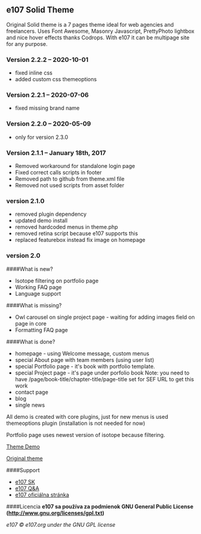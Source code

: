 ## e107 Solid Theme

Original Solid theme is a 7 pages theme ideal for web agencies and freelancers. Uses Font Awesome, Masonry Javascript, PrettyPhoto lightbox and nice hover effects thanks Codrops. 
With e107 it can be multipage site for any purpose.

### Version 2.2.2 – 2020-10-01
* fixed inline css
* added custom css themeoptions
 
### Version 2.2.1 – 2020-07-06
* fixed missing brand name

### Version 2.2.0 – 2020-05-09
* only for version 2.3.0

### Version 2.1.1 – January 18th, 2017
* Removed workaround for standalone login page
* Fixed correct calls scripts in footer
* Removed path to github from theme.xml file
* Removed not used scripts from asset folder

### version 2.1.0   
* removed plugin dependency 
* updated demo install
* removed hardcoded menus in theme.php 
* removed retina script because e107 supports this 
* replaced featurebox instead fix image on homepage 

### version 2.0

####What is new?
* Isotope filtering on portfolio page
* Working FAQ page
* Language support

####What is missing?
* Owl carousel on single project page - waiting for adding images field on page in core
* Formatting FAQ page 

####What is done?
* homepage - using Welcome message, custom menus  
* special About page with team members (using user list)
* special Portfolio page - it's book with portfolio template. 
* special Project page - it's page under porfolio book 
Note: you need to have /page/book-title/chapter-title/page-title set for SEF URL to get this work
* contact page
* blog  
* single news 

All demo is created with core plugins, just for new menus is used themeoptions plugin (installation is not needed for now)

Portfolio page uses newest version of isotope because filtering. 

[Theme Demo](https://www.e107sk.com/bootstrap/solid/)

[Original theme](http://blacktie.co/2014/05/solid-multipurpose-theme/)


####Support
* [e107 SK](https://www.e107sk.com)
* [e107 Q&A](https://e107help.org)
* [e107 oficiálna stránka](https://e107.org)


####Licencia
**e107 sa používa za podmienok GNU General Public License (http://www.gnu.org/licenses/gpl.txt)**

*e107 © e107.org under the GNU GPL license*
